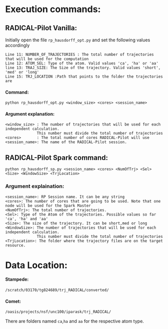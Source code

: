 # Execution commands:

## RADICAL-Pilot Vanilla:

Initially open the file ```rp_hausdorff_opt.py``` and set the following values accordingly
```
Line 11: NUMBER_OF_TRAJECTORIES : The total number of trajectories that will be used for the computation
Line 12: ATOM_SEL: Type of the atom. Valid values 'ca', 'ha' or 'aa'
line 13: TRAJ_SIZE: The Size of the trajectory. Valid values 'short', 'med' or 'long'
Line 15: TRJ_LOCATION :Path that points to the folder the trajectories are
```

#### Command:
```
python rp_hausdorff_opt.py <window_size> <cores> <session_name>
```
#### Argument explanation:
```
<window_size> : The number of trajectories that will be used for each independent calculation. 
              This number must divide the total number of trajectories 
<cores>       : The total number of cores RADICAL-Pilot will use
<session_name>: The name of the RADICAL-Pilot session.
```

## RADICAL-Pilot Spark command:
```
python rp_hausdorff_sp.py <session_name> <cores> <NumOfTrj> <Sel> <Size> <WindowSize> <TrjLocation>
```
### Argument explaination:

```
<session_name>: RP Session name. It can be any string
<cores>: The number of cores that are going to be used. Note that one node will be used for the Spark Master
<NumOfTrj>: The total number of trajectories.
<Sel>: Type of the Atom of the trajectories. Possible values so far 'ca', 'ha' and 'aa'
<Size>: The size of the trajectory. It can be short,med or long
<WindowSize>: The number of trajectories that will be used for each independent calculation. 
              This number must divide the total number of trajectories
<TrjLocation>: The folder where the trajectory files are on the target resource.
```

# Data Location:
#### Stampede:
```
/scratch/03170/tg824689/trj_RADICAL/converted/
```

#### Comet:
```
/oasis/projects/nsf/unc100/iparask/trj_RADICAL/
```
There are folders named ```ca```,```ha``` and ```aa``` for the respective atom type.
